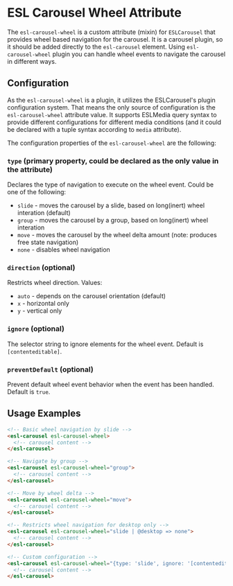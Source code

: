 # ESL Carousel Wheel Attribute

<a name="intro"></a>

The `esl-carousel-wheel` is a custom attribute (mixin) for `ESLCarousel` that provides wheel based navigation for the carousel.
It is a carousel plugin, so it should be added directly to the `esl-carousel` element.
Using `esl-carousel-wheel` plugin you can handle wheel events to navigate the carousel in different ways.

## Configuration

As the `esl-carousel-wheel` is a plugin, it utilizes the ESLCarousel's plugin configuration system.
That means the only source of configuration is the `esl-carousel-wheel` attribute value.
It supports ESLMedia query syntax to provide different configurations for different media conditions (and it could be declared with a tuple syntax according to `media` attribute).

The configuration properties of the `esl-carousel-wheel` are the following:

### `type` (primary property, could be declared as the only value in the attribute)
Declares the type of navigation to execute on the wheel event. Could be one of the following:
 - `slide` - moves the carousel by a slide, based on long(inert) wheel interation (default)
 - `group` - moves the carousel by a group, based on long(inert) wheel interation
 - `move` - moves the carousel by the wheel delta amount (note: produces free state navigation)
 - `none` - disables wheel navigation

### `direction` (optional)
Restricts wheel direction.
Values:
- `auto` - depends on the carousel orientation (default)
- `x` - horizontal only
- `y` - vertical only

### `ignore` (optional)
The selector string to ignore elements for the wheel event. Default is `[contenteditable]`.

### `preventDefault` (optional)
Prevent default wheel event behavior when the event has been handled. Default is `true`.

## Usage Examples

```html
<!-- Basic wheel navigation by slide -->
<esl-carousel esl-carousel-wheel>
  <!-- carousel content -->
</esl-carousel>

<!-- Navigate by group -->
<esl-carousel esl-carousel-wheel="group">
  <!-- carousel content -->
</esl-carousel>

<!-- Move by wheel delta -->
<esl-carousel esl-carousel-wheel="move">
  <!-- carousel content -->
</esl-carousel>

<!-- Restricts wheel navigation for desktop only -->
<esl-carousel esl-carousel-wheel="slide | @desktop => none">
  <!-- carousel content -->
</esl-carousel>

<!-- Custom configuration -->
<esl-carousel esl-carousel-wheel="{type: 'slide', ignore: '[contenteditable], .no-wheel'}">
  <!-- carousel content -->
</esl-carousel>
```
